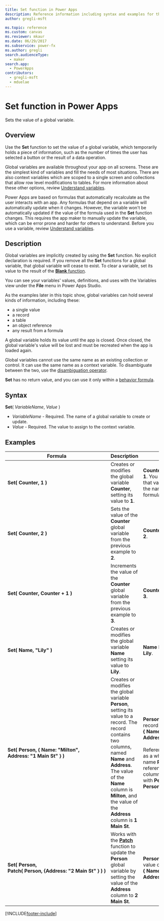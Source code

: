 ```yaml
---
title: Set function in Power Apps
description: Reference information including syntax and examples for the Set function in Power Apps.
author: gregli-msft

ms.topic: reference
ms.custom: canvas
ms.reviewer: mkaur
ms.date: 06/29/2017
ms.subservice: power-fx
ms.author: gregli
search.audienceType:
  - maker
search.app:
  - PowerApps
contributors:
  - gregli-msft
  - mduelae
---
```


# Set function in Power Apps

Sets the value of a global variable.

## Overview

Use the **Set** function to set the value of a global variable, which temporarily holds a piece of information, such as the number of times the user has selected a button or the result of a data operation.

Global variables are available throughout your app on all screens. These are the simplest kind of variables and fill the needs of most situations. There are also context variables which are scoped to a single screen and collections that allow row level modifications to tables. For more information about these other options, review [Understand variables](/power-apps/maker/canvas-apps/working-with-variables).

Power Apps are based on formulas that automatically recalculate as the user interacts with an app. Any formulas that depend on a variable will automatically update when it changes. However, the variable won't be automatically updated if the value of the formula used in the **Set** function changes. This requires the app maker to manually update the variable, which can be error prone and harder for others to understand. Before you use a variable, review [Understand variables](/power-apps/maker/canvas-apps/working-with-variables).

## Description

Global variables are implicitly created by using the **Set** function. No explicit declaration is required. If you remove all the **Set** functions for a global variable, that global variable will cease to exist. To clear a variable, set its value to the result of the [**Blank** function](function-isblank-isempty.md).

You can see your variables' values, definitions, and uses with the Variables view under the **File** menu in Power Apps Studio.

As the examples later in this topic show, global variables can hold several kinds of information, including these:

- a single value
- a record
- a table
- an object reference
- any result from a formula

A global variable holds its value until the app is closed. Once closed, the global variable's value will be lost and must be recreated when the app is loaded again.

Global variables cannot use the same name as an existing collection or control. It can use the same name as a context variable. To disambiguate between the two, use the [disambiguation operator](operators.md#disambiguation-operator).

**Set** has no return value, and you can use it only within a [behavior formula](/power-apps/maker/canvas-apps/working-with-formulas-in-depth).

## Syntax

**Set**( _VariableName_, _Value_ )

- _VariableName_ - Required. The name of a global variable to create or update.
- _Value_ - Required. The value to assign to the context variable.

## Examples

| Formula                                                                                                  | Description                                                                                                                                                                                                                                                   | Result                                                                                                                                                                                                                                                                        |
| -------------------------------------------------------------------------------------------------------- | ------------------------------------------------------------------------------------------------------------------------------------------------------------------------------------------------------------------------------------------------------------- | ----------------------------------------------------------------------------------------------------------------------------------------------------------------------------------------------------------------------------------------------------------------------------- |
| **Set(&nbsp;Counter,&nbsp;1&nbsp;)**                                                                     | Creates or modifies the global variable **Counter**, setting its value to **1**.                                                                                                                                                                              | **Counter** has the value **1**. You can reference that variable by using the name **Counter** in a formula on any screen.                                                                                                                                                    |
| **Set(&nbsp;Counter,&nbsp;2&nbsp;)**                                                                     | Sets the value of the **Counter** global variable from the previous example to **2**.                                                                                                                                                                         | **Counter** has the value **2**.                                                                                                                                                                                                                                              |
| **Set(&nbsp;Counter,&nbsp;Counter + 1&nbsp;)**                                                           | Increments the value of the **Counter** global variable from the previous example to **3**.                                                                                                                                                                   | **Counter** has the value **3**.                                                                                                                                                                                                                                              |
| **Set(&nbsp;Name,&nbsp;"Lily" )**                                                                        | Creates or modifies the global variable **Name** setting its value to **Lily**.                                                                                                                                                                               | **Name** has the value **Lily**.                                                                                                                                                                                                                                              |
| **Set(&nbsp;Person,&nbsp;{&nbsp;Name:&nbsp;"Milton", Address:&nbsp;"1&nbsp;Main&nbsp;St"&nbsp;} )**      | Creates or modifies the global variable **Person**, setting its value to a record. The record contains two columns, named **Name** and **Address**. The value of the **Name** column is **Milton**, and the value of the **Address** column is **1 Main St**. | **Person** has the value of record **{&nbsp;Name:&nbsp;"Milton", Address:&nbsp;"1&nbsp;Main&nbsp;St"&nbsp;}**.<br><br>Reference this record as a whole with the name **Person**, or reference an individual column of this record with **Person.Name** or **Person.Address**. |
| **Set(&nbsp;Person, Patch(&nbsp;Person,&nbsp;{Address:&nbsp;"2&nbsp;Main&nbsp;St"&nbsp;}&nbsp;)&nbsp;)** | Works with the **[Patch](function-patch.md)** function to update the **Person** global variable by setting the value of the **Address** column to **2 Main St**.                                                                                              | **Person** now has the value of record **{&nbsp;Name:&nbsp;"Milton", Address:&nbsp;"2&nbsp;Main&nbsp;St"&nbsp;}**.                                                                                                                                                            |

[!INCLUDE[footer-include](../../includes/footer-banner.md)]

